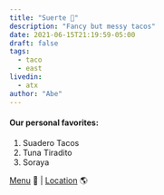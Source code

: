 ```yaml
---
title: "Suerte 🌮"
description: "Fancy but messy tacos"
date: 2021-06-15T21:19:59-05:00
draft: false
tags:
  - taco
  - east
livedin:
  - atx
author: "Abe"
---
```


#### Our personal favorites:

1. Suadero Tacos
2. Tuna Tiradito
3. Soraya

[Menu](https://media-cdn.getbento.com/accounts/46b573b417efcee8f01c8bcf481af434/media/rKspW7ZS2y40b1TFlLUA_Suerte%20DINNER%2011.22.24%20.pdf) 📖  |  [Location](https://maps.app.goo.gl/wXk1omqraDB6U7q27) 🌎
